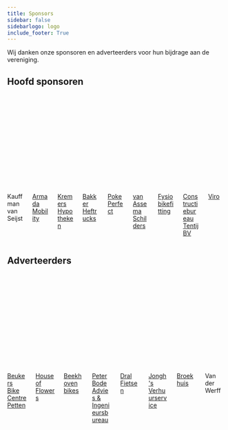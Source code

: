 ```yaml
---
title: Sponsors
sidebar: false
sidebarlogo: logo
include_footer: True
---
```


Wij danken onze sponsoren en adverteerders voor hun bijdrage aan de vereniging. 

<style>
.sponsor-image img {
  width: 200px;
  height: 200px;
  object-fit: contain;
  margin: 0 auto;
  display: block;
}
</style>

## Hoofd sponsoren

<div class="columns is-multiline">
  <div class="column is-one-third-desktop is-half-tablet">
    <div class="card">
      <div class="card-image sponsor-image">
        <figure class="image">
          <img src="/images/logos/clients/Kauffman-vanseijst.png" alt="Kauffman van Seijst">
        </figure>
      </div>
      <div class="card-content">
        <p class="title is-5">Kauffman van Seijst</p>
      </div>
    </div>
  </div>
      <div class="column is-one-third-desktop is-half-tablet">
  <a href="https://www.armadamobility.nl" target="_blank">
        <div class="card">
          <div class="card-image sponsor-image">
            <figure class="image">
              <img src="/images/logos/clients/armada.svg" alt="Kauffman van Seijst">
            </figure>
          </div>
          <div class="card-content">
            <p class="title is-5">Armada Mobility</p>
          </div>
        </div>
  </a>
      </div>
  <div class="column is-one-third-desktop is-half-tablet">
    <a href="https://mkkadvies.nl/" target="_blank">
        <div class="card">
          <div class="card-image sponsor-image">
            <figure class="image">
              <img src="/images/logos/clients/Kremers.svg" alt="Kremers">
            </figure>
          </div>
          <div class="card-content">
            <p class="title is-5">Kremers Hypotheken</p>
          </div>
        </div>
    </a>
  </div>
  <div class="column is-one-third-desktop is-half-tablet">
    <a href="https://www.bakkerheftrucks.com/nl/" target="_blank">
        <div class="card">
          <div class="card-image sponsor-image">
            <figure class="image">
              <img src="/images/logos/clients/bakker.svg" alt="Bakker Heftrucks ">
            </figure>
          </div>
          <div class="card-content">
            <p class="title is-5">Bakker Heftrucks</p>
          </div>
        </div>
    </a>
  </div>
  <div class="column is-one-third-desktop is-half-tablet">
    <a href="https://pokeperfect.nl/" target="_blank">
      <div class="card">
        <div class="card-image sponsor-image">
          <figure class="image">
            <img src="/images/logos/clients/poke.png" alt="Poke Perfect">
          </figure>
        </div>
        <div class="card-content">
          <p class="title is-5">Poke Perfect</p>
        </div>
      </div>
    </a>
  </div>
  <div class="column is-one-third-desktop is-half-tablet">
    <a href="https://www.vanassemaschilders.nl/" target="_blank">
      <div class="card">
        <div class="card-image sponsor-image">
          <figure class="image">
            <img src="/images/logos/clients/va.png" alt="VA">
          </figure>
        </div>
        <div class="card-content">
          <p class="title is-5">van Assema Schilders</p>
        </div>
      </div>
    </a>
  </div>
  <div class="column is-one-third-desktop is-half-tablet">
    <a href="http://www.fysiobikefitting.nl/" target="_blank">
      <div class="card">
        <div class="card-image sponsor-image">
          <figure class="image">
            <img src="/images/logos/clients/fysio.jpg" alt="Fysio">
          </figure>
        </div>
        <div class="card-content">
          <p class="title is-5">Fysio bikefitting</p>
        </div>
    </a>
    </div>
  </div>
  <div class="column is-one-third-desktop is-half-tablet">
    <a href="https://www.tentijbv.nl/" target="_blank">
      <div class="card">
        <div class="card-image sponsor-image">
          <figure class="image">
            <img src="/images/logos/clients/tentij.svg" alt="Tentij">
          </figure>
        </div>
        <div class="card-content">
          <p class="title is-5">Constructiebureau Tentij BV</p>
        </div>
      </div>
    </a>
  </div>
  <div class="column is-one-third-desktop is-half-tablet">
  <a href="https://www.viro-group.com/nl/" target="_blank">
      <div class="card">
        <div class="card-image sponsor-image">
          <figure class="image">
            <img src="/images/logos/clients/viro.svg" alt="Viro">
          </figure>
        </div>
        <div class="card-content">
          <p class="title is-5">Viro</p>
        </div>
      </div>
  </a>
  </div>
</div>

## Adverteerders

<div class="columns is-multiline">
  <div class="column is-one-third-desktop is-half-tablet"><a href="https://beukersbikecentre.nl/" target="_blank">
      <div class="card">
        <div class="card-image sponsor-image">
          <figure class="image">
            <img src="/images/logos/adverteerders/Beukers-Bike-Centre-Petten.png" alt="Beukers Bike Centre Petten">
          </figure>
        </div>
        <div class="card-content">
          <p class="title is-6">Beukers Bike Centre Petten</p>
        </div>
      </div>  
  </a>
  </div>
  <div class="column is-one-third-desktop is-half-tablet">
    <a href="https://www.house-of-flowers.nl/online-bloemen-bestellen/" target="_blank">
      <div class="card">
        <div class="card-image sponsor-image">
          <figure class="image">
            <img src="/images/logos/adverteerders/Logo-House-of-Flowers.png" alt="House of Flowers">
          </figure>
        </div>
        <div class="card-content">
          <p class="title is-6">House of Flowers</p>
        </div>
      </div>
    </a>
  </div>
  <div class="column is-one-third-desktop is-half-tablet">
    <a href="https://www.giantstore-beekhoven.nl/nl" target="_blank">
      <div class="card">
        <div class="card-image sponsor-image">
          <figure class="image">
            <img src="/images/logos/adverteerders/logo-beekhoven-new.png" alt="Beekhoven">
          </figure>
        </div>
        <div class="card-content">
          <p class="title is-6">Beekhoven bikes </p>
        </div>
      </div>
    </a>
  </div>
  <div class="column is-one-third-desktop is-half-tablet">
    <a href="https://www.peterbode.nl/" target="_blank">
      <div class="card">
        <div class="card-image sponsor-image">
          <figure class="image">
            <img src="/images/logos/adverteerders/logo-peterbode-website.png" alt="Peter Bode">
          </figure>
        </div>
        <div class="card-content">
          <p class="title is-6">Peter Bode Advies & Ingenieursbureau</p>
        </div>
      </div>
    </a>
  </div>
  <div class="column is-one-third-desktop is-half-tablet">
    <a href="https://www.dralfietsen.nl/" target="_blank">
      <div class="card">
        <div class="card-image sponsor-image">
          <figure class="image">
            <img src="/images/logos/adverteerders/Drallogo.png" alt="Dral">
          </figure>
        </div>
        <div class="card-content">
          <p class="title is-6">Dral Fietsen</p>
        </div>
      </div>
    </a>
  </div>
  <div class="column is-one-third-desktop is-half-tablet">
    <a href="https://www.jonghs.nl/" target="_blank">
      <div class="card">
        <div class="card-image sponsor-image">
          <figure class="image">
            <img src="/images/logos/adverteerders/jonghs_verhuurservice.png" alt="Jongh's Verhuurservice">
          </figure>
        </div>
        <div class="card-content">
          <p class="title is-6">Jongh's Verhuurservice</p>
        </div>
      </div>
    </a>
  </div>
  <div class="column is-one-third-desktop is-half-tablet">
    <a href="https://broekhuis.nl/" target="_blank">
      <div class="card">
        <div class="card-image sponsor-image">
          <figure class="image">
            <img src="/images/logos/adverteerders/logo-broekhuis.png" alt="Broekhuis">
          </figure>
        </div>
        <div class="card-content">
          <p class="title is-6">Broekhuis</p>
        </div>
      </div>
    </a>
  </div>
  <div class="column is-one-third-desktop is-half-tablet">
    <div class="card">
      <div class="card-image sponsor-image">
        <figure class="image">
          <img src="/images/logos/adverteerders/vanderwerff.png" alt="Van der Werff">
        </figure>
      </div>
      <div class="card-content">
        <p class="title is-6">Van der Werff</p>
      </div>
    </div>
  </div>
</div>

